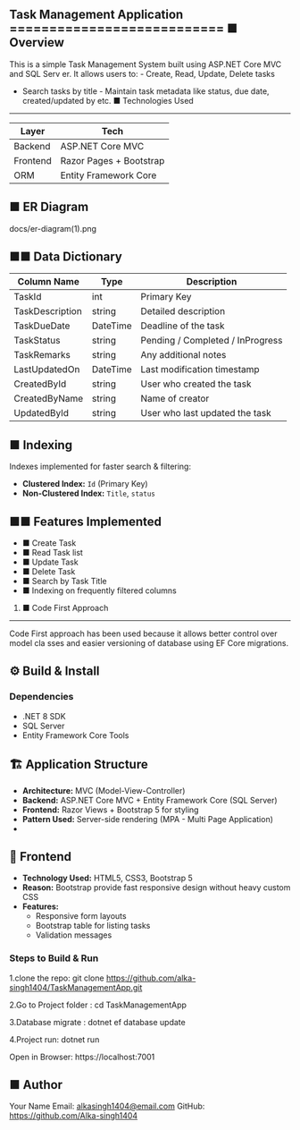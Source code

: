 ﻿Task Management Application ===========================
■ Overview
-----------
This is a simple Task Management System built using ASP.NET Core MVC and SQL Serv er. It allows users to: - Create, Read, Update, Delete tasks
- Search tasks by title - Maintain task metadata like status, due date, created/updated by etc.
■ Technologies Used
---------------------
| Layer      | Tech                       |
|------------|----------------------------|
| Backend    | ASP.NET Core MVC           |
| Frontend   | Razor Pages + Bootstrap    | | Database   | SQL Server (Code First)    |
| ORM        | Entity Framework Core      | | Versioning | Git + GitHub               |


■ ER Diagram
--------------
docs/er-diagram(1).png

■■ Data Dictionary
-------------------
| Column Name      | Type        | Description                       |
|------------------|-------------|------------------------------------|
| TaskId           | int         | Primary Key                        | | TaskTitle        | string      | Title of the task                  |
| TaskDescription  | string      | Detailed description               |
| TaskDueDate      | DateTime    | Deadline of the task               |
| TaskStatus       | string      | Pending / Completed / InProgress   |
| TaskRemarks      | string      | Any additional notes               | | CreatedOn        | DateTime    | Task creation timestamp            |
| LastUpdatedOn    | DateTime    | Last modification timestamp        |
| CreatedById      | string      | User who created the task          |
| CreatedByName    | string      | Name of creator                    |
| UpdatedById      | string      | User who last updated the task     | | UpdatedByName    | string      | Name of last updater               |
## ■ Indexing
Indexes implemented for faster search & filtering:
- **Clustered Index:** `Id` (Primary Key)
- **Non-Clustered Index:** `Title`, `status`

■■ Features Implemented
------------------------
-	■ Create Task
-	■ Read Task list
-	■ Update Task
-	■ Delete Task
-	■ Search by Task Title
-	■ Indexing on frequently filtered columns

1. ■ Code First Approach
-----------------------
Code First approach has been used because it allows better control over model cla sses and easier versioning of database using EF Core migrations.

## ⚙ Build & Install

### **Dependencies**
- .NET 8 SDK
- SQL Server
- Entity Framework Core Tools

## 🏗 Application Structure

- **Architecture:** MVC (Model-View-Controller)
- **Backend:** ASP.NET Core MVC + Entity Framework Core (SQL Server)
- **Frontend:** Razor Views + Bootstrap 5 for styling
- **Pattern Used:** Server-side rendering (MPA - Multi Page Application)
- 
## 🎨 Frontend

- **Technology Used:** HTML5, CSS3, Bootstrap 5
- **Reason:** Bootstrap provide fast responsive design  without heavy custom CSS 
- **Features:**
  - Responsive form layouts
  - Bootstrap table for listing tasks
  - Validation messages

### **Steps to Build & Run**
1.clone the repo:
 git clone https://github.com/alka-singh1404/TaskManagementApp.git

2.Go to Project folder :
cd TaskManagementApp

3.Database migrate :
dotnet ef database update

4.Project run:
dotnet run

Open in Browser:
https://localhost:7001

■ Author
----------
Your Name
Email: alkasingh1404@email.com
GitHub: https://github.com/Alka-singh1404
